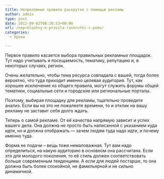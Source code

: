 ```yaml
---
title: Непреложные правила раскрутки с помощью рекламы
author: admin
type: post
date: 2012-09-02T08:20:53+00:00
url: /neprelozhny-e-pravila-raskrutki-s-pomo/
categories:
  - Уроки

---
```

Первое правило касается выбора правильных рекламных площадок. Тут надо учитывать и посещаемость, тематику, репутацию и, в некоторых случаях, регион. 

Очень желательно, чтобы тема ресурса совпадала с вашей, тогда более вероятно, что туда приходит именно целевая аудитория. Тут, как хорошее исключение из общего правила, могут служить форумы общей тематики, социальные сети и городские или региональные порталы.

Поэтому, выбирая площадку для рекламы, тщательно проведите анализ. Если вы на это не пожалеете времени, то и отклик на вашу рекламу не заставит себя долго ждать. 

Теперь о самой рекламе. От её качества напрямую зависит и успех вашего дела. Она должна не просто быть написанной с указанием куда идти, но и должна отображать &#8212; зачем людям туда надо идти, и почему именно туда. 

Форма ее подачи – вещь тоже немаловажная. Тут вам надо определиться, на какую аудиторию в основном она рассчитана. Если это для молодого поколения, то её стиль должен соответствовать больше современным тенденциям. А если для людей постарше, то она должна быть более спокойной, не фамильярной и не сильно динамичной.